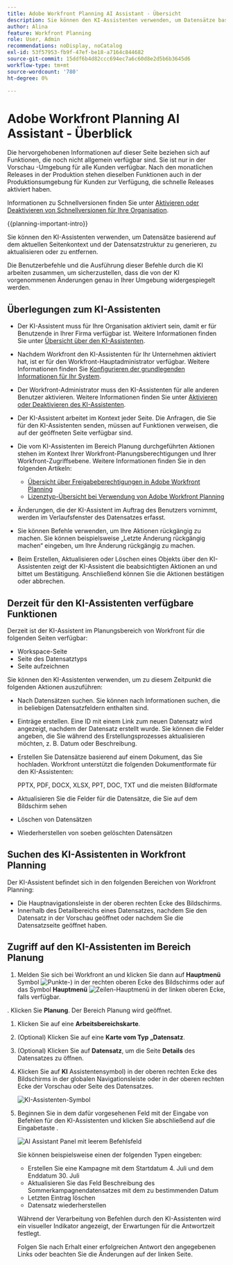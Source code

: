 ```yaml
---
title: Adobe Workfront Planning AI Assistant - Übersicht
description: Sie können den KI-Assistenten verwenden, um Datensätze basierend auf dem aktuellen Seitenkontext und der Datensatzstruktur zu generieren, zu aktualisieren oder zu entfernen. Die Benutzerbefehle und die Ausführung dieser Befehle durch die KI arbeiten zusammen, um sicherzustellen, dass die von der KI vorgenommenen Änderungen genau in Ihrer Umgebung widergespiegelt werden.
author: Alina
feature: Workfront Planning
role: User, Admin
recommendations: noDisplay, noCatalog
exl-id: 53f57953-fb9f-47ef-be18-a7164c844682
source-git-commit: 15ddf6b4d82ccc694ec7a6c60d8e2d5b6b3645d6
workflow-type: tm+mt
source-wordcount: '780'
ht-degree: 0%

---
```



# Adobe Workfront Planning AI Assistant - Überblick

<span class="preview">Die hervorgehobenen Informationen auf dieser Seite beziehen sich auf Funktionen, die noch nicht allgemein verfügbar sind. Sie ist nur in der Vorschau -Umgebung für alle Kunden verfügbar. Nach den monatlichen Releases in der Produktion stehen dieselben Funktionen auch in der Produktionsumgebung für Kunden zur Verfügung, die schnelle Releases aktiviert haben. </span>

<span class="preview">Informationen zu Schnellversionen finden Sie unter [Aktivieren oder Deaktivieren von Schnellversionen für Ihre Organisation](/help/quicksilver/administration-and-setup/set-up-workfront/configure-system-defaults/enable-fast-release-process.md). </span>


{{planning-important-intro}}

Sie können den KI-Assistenten verwenden, um Datensätze basierend auf dem aktuellen Seitenkontext und der Datensatzstruktur zu generieren, zu aktualisieren oder zu entfernen.

Die Benutzerbefehle und die Ausführung dieser Befehle durch die KI arbeiten zusammen, um sicherzustellen, dass die von der KI vorgenommenen Änderungen genau in Ihrer Umgebung widergespiegelt werden.

## Überlegungen zum KI-Assistenten

* Der KI-Assistent muss für Ihre Organisation aktiviert sein, damit er für Benutzende in Ihrer Firma verfügbar ist. Weitere Informationen finden Sie unter [Übersicht über den KI-Assistenten](/help/quicksilver/workfront-basics/ai-assistant/ai-assistant-overview.md).
* Nachdem Workfront den KI-Assistenten für Ihr Unternehmen aktiviert hat, ist er für den Workfront-Hauptadministrator verfügbar. Weitere Informationen finden Sie [Konfigurieren der grundlegenden Informationen für Ihr System](/help/quicksilver/administration-and-setup/get-started-wf-administration/configure-basic-info.md).

* Der Workfront-Administrator muss den KI-Assistenten für alle anderen Benutzer aktivieren. Weitere Informationen finden Sie unter [Aktivieren oder Deaktivieren des KI-Assistenten](/help/quicksilver/workfront-basics/ai-assistant/enable-or-disable-assistant.md).

* Der KI-Assistent arbeitet im Kontext jeder Seite. Die Anfragen, die Sie für den KI-Assistenten senden, müssen auf Funktionen verweisen, die auf der geöffneten Seite verfügbar sind.

* Die vom KI-Assistenten im Bereich Planung durchgeführten Aktionen stehen im Kontext Ihrer Workfront-Planungsberechtigungen und Ihrer Workfront-Zugriffsebene. Weitere Informationen finden Sie in den folgenden Artikeln:

   * [Übersicht über Freigabeberechtigungen in Adobe Workfront Planning](/help/quicksilver/planning/access/sharing-permissions-overview.md)
   * [Lizenztyp-Übersicht bei Verwendung von Adobe Workfront Planning](/help/quicksilver/planning/access/license-type-overview.md)

* Änderungen, die der KI-Assistent im Auftrag des Benutzers vornimmt, werden im Verlaufsfenster des Datensatzes erfasst.

* Sie können Befehle verwenden, um Ihre Aktionen rückgängig zu machen. Sie können beispielsweise „Letzte Änderung rückgängig machen“ eingeben, um Ihre Änderung rückgängig zu machen.

* <span class="preview"> Beim Erstellen, Aktualisieren oder Löschen eines Objekts über den KI-Assistenten zeigt der KI-Assistent die beabsichtigten Aktionen an und bittet um Bestätigung. Anschließend können Sie die Aktionen bestätigen oder abbrechen. </span>

## Derzeit für den KI-Assistenten verfügbare Funktionen

Derzeit ist der KI-Assistent im Planungsbereich von Workfront für die folgenden Seiten verfügbar:

* Workspace-Seite
* Seite des Datensatztyps
* Seite aufzeichnen

Sie können den KI-Assistenten verwenden, um zu diesem Zeitpunkt die folgenden Aktionen auszuführen:

* Nach Datensätzen suchen. Sie können nach Informationen suchen, die in beliebigen Datensatzfeldern enthalten sind.
* Einträge erstellen. Eine ID mit einem Link zum neuen Datensatz wird angezeigt, nachdem der Datensatz erstellt wurde. Sie können die Felder angeben, die Sie während des Erstellungsprozesses aktualisieren möchten, z. B. Datum oder Beschreibung.
* Erstellen Sie Datensätze basierend auf einem Dokument, das Sie hochladen. Workfront unterstützt die folgenden Dokumentformate für den KI-Assistenten:

  PPTX, PDF, DOCX, XLSX, PPT, DOC, TXT und die meisten Bildformate
* Aktualisieren Sie die Felder für die Datensätze, die Sie auf dem Bildschirm sehen
* Löschen von Datensätzen
* Wiederherstellen von soeben gelöschten Datensätzen


## Suchen des KI-Assistenten in Workfront Planning

Der KI-Assistent befindet sich in den folgenden Bereichen von Workfront Planning:

* Die Hauptnavigationsleiste in der oberen rechten Ecke des Bildschirms.
* Innerhalb des Detailbereichs eines Datensatzes, nachdem Sie den Datensatz in der Vorschau geöffnet oder nachdem Sie die Datensatzseite geöffnet haben.

## Zugriff auf den KI-Assistenten im Bereich Planung

1. Melden Sie sich bei Workfront an und klicken Sie dann auf **Hauptmenü** Symbol ![Punkte-](assets/dots-main-menu.png)) in der rechten oberen Ecke des Bildschirms oder auf das Symbol **Hauptmenü** ![Zeilen-Hauptmenü](assets/lines-main-menu.png) in der linken oberen Ecke, falls verfügbar.

. Klicken Sie **Planung**. Der Bereich Planung wird geöffnet.

1. Klicken Sie auf eine **Arbeitsbereichskarte**.

1. (Optional) Klicken Sie auf eine **Karte vom Typ „Datensatz**.

1. (Optional) Klicken Sie auf **Datensatz**, um die Seite **Details** des Datensatzes zu öffnen.

1. Klicken Sie auf **KI** Assistentensymbol) in der oberen rechten Ecke des Bildschirms in der globalen Navigationsleiste oder in der oberen rechten Ecke der Vorschau oder Seite des Datensatzes.

   ![KI-Assistenten-Symbol](assets/ai-assistant-icon-highlighted.png)

1. Beginnen Sie in dem dafür vorgesehenen Feld mit der Eingabe von Befehlen für den KI-Assistenten und klicken Sie abschließend auf die Eingabetaste .

   ![AI Assistant Panel mit leerem Befehlsfeld](assets/ai-assistant-panel-with-empty-command-box.png)

   Sie können beispielsweise einen der folgenden Typen eingeben:

   * Erstellen Sie eine Kampagne mit dem Startdatum 4. Juli und dem Enddatum 30. Juli
   * Aktualisieren Sie das Feld Beschreibung des Sommerkampagnendatensatzes mit dem zu bestimmenden Datum
   * Letzten Eintrag löschen
   * Datensatz wiederherstellen

   Während der Verarbeitung von Befehlen durch den KI-Assistenten wird ein visueller Indikator angezeigt, der Erwartungen für die Antwortzeit festlegt.

   Folgen Sie nach Erhalt einer erfolgreichen Antwort den angegebenen Links oder beachten Sie die Änderungen auf der linken Seite.



